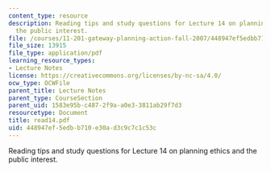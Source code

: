 ```yaml
---
content_type: resource
description: Reading tips and study questions for Lecture 14 on planning ethics and
  the public interest.
file: /courses/11-201-gateway-planning-action-fall-2007/448947ef5edbb710e30ad3c9c7c1c53c_read14.pdf
file_size: 13915
file_type: application/pdf
learning_resource_types:
- Lecture Notes
license: https://creativecommons.org/licenses/by-nc-sa/4.0/
ocw_type: OCWFile
parent_title: Lecture Notes
parent_type: CourseSection
parent_uid: 1583e95b-c487-2f9a-a0e3-3811ab29f7d3
resourcetype: Document
title: read14.pdf
uid: 448947ef-5edb-b710-e30a-d3c9c7c1c53c
---
```

Reading tips and study questions for Lecture 14 on planning ethics and the public interest.